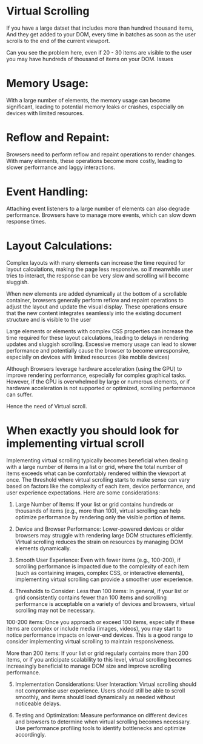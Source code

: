 # Virtual Scrolling

If you have a large datset that includes more than hundred thousand items, 
And they get added to your DOM, every time in batches as soon as the user scrolls
to the end of the current viewport.

Can you see the problem here, even if 20 - 30 items are visible to the user you may have
hundreds of thousand of items on your DOM.
Issues


# Memory Usage:
With a large number of elements, the memory usage can become significant, leading to potential memory leaks or crashes, especially on devices with limited resources.

# Reflow and Repaint:

Browsers need to perform reflow and repaint operations to render changes. With many elements, these operations become more costly, leading to slower performance and laggy interactions.

# Event Handling:

Attaching event listeners to a large number of elements can also degrade performance. Browsers have to manage more events, which can slow down response times.
# Layout Calculations:

Complex layouts with many elements can increase the time required for layout calculations, making the page less responsive. so if meanwhile user tries to interact, the response can be very slow and scrolling will become sluggish.

When new elements are added dynamically at the bottom of a scrollable container, browsers generally perform reflow and repaint operations to adjust the layout and update the visual display. These operations ensure that the new content integrates seamlessly into the existing document structure and is visible to the user

Large elements or elements with complex CSS properties can increase the time required for these layout calculations, leading to delays in rendering updates and sluggish scrolling.
Excessive memory usage can lead to slower performance and potentially cause the browser to become unresponsive, especially on devices with limited resources (like mobile devices)

Although
Browsers leverage hardware acceleration (using the GPU) to improve rendering performance, especially for complex graphical tasks.
However, if the GPU is overwhelmed by large or numerous elements, or if hardware acceleration is not supported or optimized, scrolling performance can suffer. 

Hence the need of Virtual scroll.

# When exactly you should look for implementing virtual scroll

Implementing virtual scrolling typically becomes beneficial when dealing with a large number of items in a list or grid, where the total number of items exceeds what can be comfortably rendered within the viewport at once. The threshold where virtual scrolling starts to make sense can vary based on factors like the complexity of each item, device performance, and user experience expectations. Here are some considerations:

1. Large Number of Items: If your list or grid contains hundreds or thousands of items (e.g., more than 100), virtual scrolling can help optimize performance by rendering only the visible portion of items.

2. Device and Browser Performance: Lower-powered devices or older browsers may struggle with rendering large DOM structures efficiently. Virtual scrolling reduces the strain on resources by managing DOM elements dynamically.

3. Smooth User Experience: Even with fewer items (e.g., 100-200), if scrolling performance is impacted due to the complexity of each item (such as containing images, complex CSS, or interactive elements), implementing virtual scrolling can provide a smoother user experience.

4. Thresholds to Consider:
Less than 100 items: In general, if your list or grid consistently contains fewer than 100 items and scrolling performance is acceptable on a variety of devices and browsers, virtual scrolling may not be necessary.

100-200 items: Once you approach or exceed 100 items, especially if these items are complex or include media (images, videos), you may start to notice performance impacts on lower-end devices. This is a good range to consider implementing virtual scrolling to maintain responsiveness.

More than 200 items: If your list or grid regularly contains more than 200 items, or if you anticipate scalability to this level, virtual scrolling becomes increasingly beneficial to manage DOM size and improve scrolling performance.

5. Implementation Considerations:
User Interaction: Virtual scrolling should not compromise user experience. Users should still be able to scroll smoothly, and items should load dynamically as needed without noticeable delays.

6. Testing and Optimization: Measure performance on different devices and browsers to determine when virtual scrolling becomes necessary. Use performance profiling tools to identify bottlenecks and optimize accordingly.
